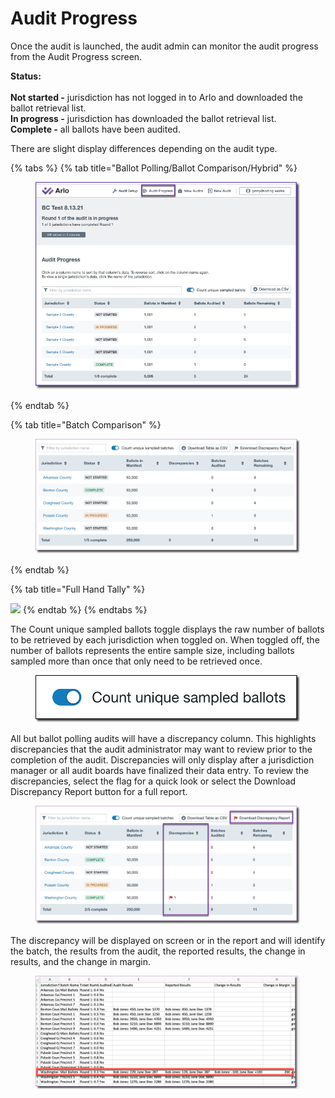 # Audit Progress

Once the audit is launched, the audit admin can monitor the audit progress from the Audit Progress screen.

**Status:**\
\
**Not started -** jurisdiction has not logged in to Arlo and downloaded the ballot retrieval list. \
**In progress -** jurisdiction has downloaded the ballot retrieval list.\
**Complete -** all ballots have been audited.

There are slight display differences depending on the audit type.

{% tabs %}
{% tab title="Ballot Polling/Ballot Comparison/Hybrid" %}
<figure><img src="../.gitbook/assets/image (2).png" alt=""><figcaption></figcaption></figure>
{% endtab %}

{% tab title="Batch Comparison" %}
<figure><img src="../.gitbook/assets/image (105).png" alt=""><figcaption></figcaption></figure>
{% endtab %}

{% tab title="Full Hand Tally" %}


![](https://lh4.googleusercontent.com/CPqmItHfNSmNcNNFZAeZPsIeRNoLoTSrGmV6Q3\_S44\_wO4ytHPrb7f\_3O3QOVACswlaYWRGb8nBQSPAZHWR0zSiNuLxbrNQuU9RzCDdpO4n1yZDWJ2AQSUtWPKiKVRv9JJVeeGiR)
{% endtab %}
{% endtabs %}

The Count unique sampled ballots toggle displays the raw number of ballots to be retrieved by each jurisdiction when toggled on.  When toggled off, the number of ballots represents the entire sample size, including ballots sampled more than once that only need to be retrieved once.

<figure><img src="../.gitbook/assets/image (6) (1).png" alt=""><figcaption></figcaption></figure>

All but ballot polling audits will have a discrepancy column. This highlights discrepancies that the audit administrator may want to review prior to the completion of the audit. Discrepancies will only display after a jurisdiction manager or all audit boards have finalized their data entry. To review the discrepancies, select the flag for a quick look or select the Download Discrepancy Report button for a full report.&#x20;

<figure><img src="../.gitbook/assets/image (106).png" alt=""><figcaption></figcaption></figure>

The discrepancy will be displayed on screen or in the report and will identify the batch, the results from the audit, the reported results, the change in results, and the change in margin.

<figure><img src="../.gitbook/assets/image (107).png" alt=""><figcaption></figcaption></figure>

